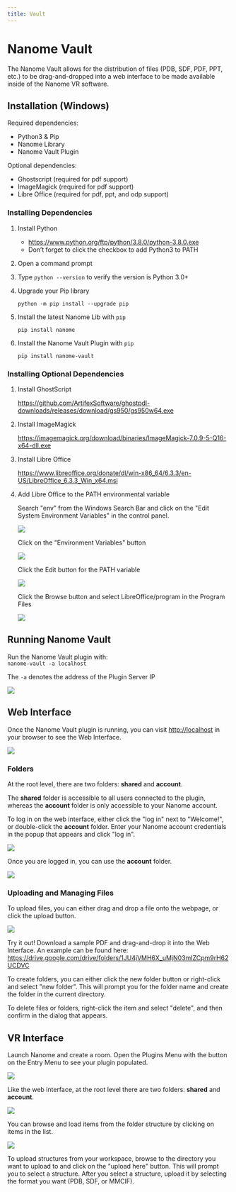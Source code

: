```yaml
---
title: Vault
---
```


# Nanome Vault

The Nanome Vault allows for the distribution of files (PDB, SDF, PDF, PPT, etc.) to be drag-and-dropped into a web interface to be made available inside of the Nanome VR software.

## Installation (Windows)

Required dependencies:

- Python3 & Pip
- Nanome Library
- Nanome Vault Plugin

Optional dependencies:

- Ghostscript (required for pdf support)
- ImageMagick (required for pdf support)
- Libre Office (required for pdf, ppt, and odp support)

### Installing Dependencies

1. Install Python

   - <https://www.python.org/ftp/python/3.8.0/python-3.8.0.exe>
   - Don’t forget to click the checkbox to add Python3 to PATH

2. Open a command prompt

3. Type `python --version` to verify the version is Python 3.0+

4. Upgrade your Pip library

   `python -m pip install --upgrade pip`

5. Install the latest Nanome Lib with `pip`

   `pip install nanome`

6. Install the Nanome Vault Plugin with `pip`

   `pip install nanome-vault`

### Installing Optional Dependencies

<toggle-section>

1. Install GhostScript

   <https://github.com/ArtifexSoftware/ghostpdl-downloads/releases/download/gs950/gs950w64.exe>

2. Install ImageMagick

   <https://imagemagick.org/download/binaries/ImageMagick-7.0.9-5-Q16-x64-dll.exe>

3. Install Libre Office

   <https://www.libreoffice.org/donate/dl/win-x86_64/6.3.3/en-US/LibreOffice_6.3.3_Win_x64.msi>

4. Add Libre Office to the PATH environmental variable

   Search "env" from the Windows Search Bar and click on the "Edit System Environment Variables" in the control panel.

   ![](/assets/compressed/plugins-page/search_env.png)

   Click on the "Environment Variables" button

   ![](/assets/compressed/plugins-page/find_env.png)

   Click the Edit button for the PATH variable

   ![](/assets/compressed/plugins-page/edit_path.png)

   Click the Browse button and select LibreOffice/program in the Program Files

   ![](/assets/plugins-page/browse_path.png)

</toggle-section>

## Running Nanome Vault

Run the Nanome Vault plugin with:\
`nanome-vault -a localhost`

The `-a` denotes the address of the Plugin Server IP

![](/assets/plugins-page/running_plugin.png)

## Web Interface

Once the Nanome Vault plugin is running, you can visit <http://localhost> in your browser to see the Web Interface.

![](/assets/compressed/plugins-page/nanome-vault/web.png)

### Folders

At the root level, there are two folders: **shared** and **account**.

The **shared** folder is accessible to all users connected to the plugin, whereas the **account** folder is only accessible to your Nanome account.

To log in on the web interface, either click the "log in" next to "Welcome!", or double-click the **account** folder. Enter your Nanome account credentials in the popup that appears and click "log in".

![](/assets/compressed/plugins-page/nanome-vault/web-login.png)

Once you are logged in, you can use the **account** folder.

![](/assets/compressed/plugins-page/nanome-vault/web-account.png)

### Uploading and Managing Files

To upload files, you can either drag and drop a file onto the webpage, or click the upload button.

![](/assets/compressed/plugins-page/nanome-vault/web-upload.png)

Try it out! Download a sample PDF and drag-and-drop it into the Web Interface. An example can be found here:\
<https://drive.google.com/drive/folders/1JU4jVMH6X_uMjN03mIZCpm9rH62UCDVC>

To create folders, you can either click the new folder button or right-click and select "new folder". This will prompt you for the folder name and create the folder in the current directory.

To delete files or folders, right-click the item and select "delete", and then confirm in the dialog that appears.

## VR Interface

Launch Nanome and create a room. Open the Plugins Menu with the button on the Entry Menu to see your plugin populated.

![](/assets/compressed/plugins-page/nanome-vault/plugin-list.png)

Like the web interface, at the root level there are two folders: **shared** and **account**.

![](/assets/compressed/plugins-page/nanome-vault/plugin.png)

You can browse and load items from the folder structure by clicking on items in the list.

![](/assets/compressed/plugins-page/nanome-vault/plugin-shared.png)

To upload structures from your workspace, browse to the directory you want to upload to and click on the "upload here" button. This will prompt you to select a structure. After you select a structure, upload it by selecting the format you want (PDB, SDF, or MMCIF).
